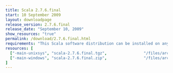 ```yaml
---
title: Scala 2.7.6.final
start: 10 September 2009
layout: downloadpage
release_version: 2.7.6.final
release_date: "September 10, 2009"
show_resources: "true"
permalink: /download/2.7.6.final.html
requirements: "This Scala software distribution can be installed on any Unix-like or Windows system. It requires the Java runtime version 1.6 or later, which can be downloaded <a href='http://www.java.com/'>here</a>."
resources: [
  ["-main-unixsys", "scala-2.7.6.final.tgz",                "/files/archives/scala-2.7.6.final.tgz",                   "Max OS X, Unix, Cygwin",  "16 MB"],
  ["-main-windows", "scala-2.7.6.final.zip",                "/files/archives/scala-2.7.6.final.zip",                   "Windows",                 "16 MB"]
]
---
```




